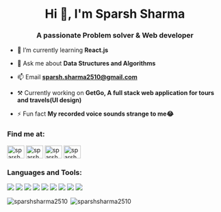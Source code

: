 <h1 align="center">Hi 👋, I'm Sparsh Sharma</h1>
<h3 align="center">A passionate Problem solver & Web developer</h3>

- 🌱 I’m currently learning **React.js**

- 💬 Ask me about **Data Structures and Algorithms**

- 📫 Email **sparsh.sharma2510@gmail.com**

- ⚒ Currently working on **GetGo, A full stack web application for tours and travels(UI design)** 

- ⚡ Fun fact **My recorded voice sounds strange to me😂**

<h3 align="left">Find me at:</h3>
<p align="left">
 <a href="https://www.leetcode.com/sparsh_2510" target="blank"><img align="center" src="https://cdn.jsdelivr.net/npm/simple-icons@3.0.1/icons/leetcode.svg" alt="sparsh_2510" height="30" width="40" /></a>  
<a href="https://auth.geeksforgeeks.org/user/sparshsharma2510/practice/" target="blank"><img align="center" src="https://cdn.jsdelivr.net/npm/simple-icons@3.0.1/icons/geeksforgeeks.svg" alt="sparsh_2510" height="30" width="40" /></a>
<a href="https://linkedin.com/in/sparsharma" target="blank"><img align="center" src="https://cdn.jsdelivr.net/npm/simple-icons@3.0.1/icons/linkedin.svg" alt="sparsh sharma" height="30" width="40"/></a>
<a href="https://www.hackerrank.com/Sparsh2510?hr_r=1" target="blank"><img align="center" src="https://cdn.jsdelivr.net/npm/simple-icons@3.0.1/icons/hackerrank.svg" alt="sparsh sharma" height="30" width="40" /></a>
</p>

<h3 align="left">Languages and Tools:</h3>
<p align="left">
<img src = "https://img.shields.io/badge/Java-ED8B00?style=for-the-badge&logo=java&logoColor=white"/>
<img src= "https://img.shields.io/badge/-NodeJs-9DFC03?logo=node.js&logoColor=white&color=green&style=for-the-badge"/>
<img src = "https://img.shields.io/badge/JavaScript-323330?style=for-the-badge&logo=javascript&logoColor=F7DF1E" />
<img src = "https://img.shields.io/badge/HTML5-E34F26?style=for-the-badge&logo=html5&logoColor=white"/>
<img src = "https://img.shields.io/badge/CSS3-1572B6?style=for-the-badge&logo=css3&logoColor=white"/>
<img src = "https://img.shields.io/badge/MongoDB-4EA94B?style=for-the-badge&logo=mongodb&logoColor=white"/>
<img src = "https://img.shields.io/badge/jQuery-0769AD?style=for-the-badge&logo=jquery&logoColor=white"/>
<img src = "https://img.shields.io/badge/Bootstrap-563D7C?style=for-the-badge&logo=bootstrap&logoColor=white"/>
<img src = "https://img.shields.io/badge/React-20232A?style=for-the-badge&logo=react&logoColor=61DAFB"/>
</p>
<p><img align="left" src="https://github-readme-stats.vercel.app/api/top-langs?username=sparshsharma2510&show_icons=true&locale=en&layout=compact" alt="sparshsharma2510" />

&nbsp;<img align="centre" src="https://github-readme-stats.vercel.app/api?username=sparshsharma2510&show_icons=true&locale=en" alt="sparshsharma2510" /></p>
